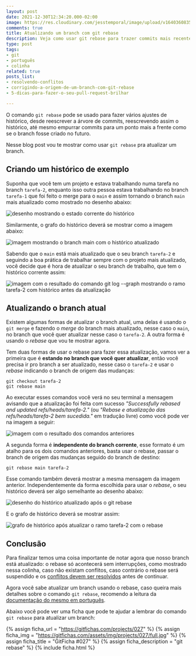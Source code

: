 ```yaml
---
layout: post
date: 2021-12-30T12:34:20.000-02:00
image: https://res.cloudinary.com/jesstemporal/image/upload/v1640360835/covers/colinha_igmf4s.png
comments: true
title: Atualizando um branch com git rebase
description: Veja como usar git rebase para trazer commits mais recentes para o branch atual
type: post
tags:
- git
- português
- colinha
related: true
posts_list:
- resolvendo-conflitos
- corrigindo-a-origem-de-um-branch-com-git-rebase
- 5-dicas-para-fazer-o-seu-pull-request-brilhar

---
```

O comando `git rebase` pode se usado para fazer vários ajustes de histórico, desde reescrever a árvore de commits, reescrevendo assim o histórico, até mesmo empurrar commits para um ponto mais a frente como se o branch fosse criado no futuro.

Nesse blog post vou te mostrar como usar `git rebase` pra atualizar um branch.

## Criando um histórico de exemplo

Suponha que você tem um projeto e estava trabalhando numa tarefa no branch `tarefa-2`, enquanto isso outra pessoa estava trabalhando no branch `tarefa-1` que foi feito o merge para o `main` e assim tornando o branch `main` mais atualizado como mostrado no desenho abaixo:

![desenho mostrando o estado corrente do histórico](https://res.cloudinary.com/jesstemporal/image/upload/v1640897681/git-rebase-ajustar-origem/git-rebase-origem-fig-11_vges0f.jpg)

Similarmente, o grafo do histórico deverá se mostrar como a imagem abaixo:

![imagem mostrando o branch main com o histórico atualizado](https://res.cloudinary.com/jesstemporal/image/upload/v1640876611/git-rebase-ajustar-origem/git-rebase-origem-fig-8_ysghfo.png)

Sabendo que o `main` está mais atualizado que o seu branch `tarefa-2` e seguindo a boa prática de trabalhar sempre com o projeto mais atualizado, você decide que é hora de atualizar o seu branch de trabalho, que tem o histórico corrente assim:

![imagem com o resultado do comando git log --graph mostrando o ramo tarefa-2 com histórico antes da atualização](https://res.cloudinary.com/jesstemporal/image/upload/v1640805545/git-rebase-ajustar-origem/git-rebase-origem-fig-7_feft7i.png)

## Atualizando o branch atual

Existem algumas formas de atualizar o branch atual, uma delas é usando o `git merge` e fazendo o _merge_ do branch mais atualizado, nesse caso o `main`, no branch que você quer atualizar nesse caso o `tarefa-2`. A outra forma é usando o _rebase_ que vou te mostrar agora.

Tem duas formas de usar o rebase para fazer essa atualização, vamos ver a primeira que é **estando no branch que você quer atualizar**, então você precisa ir pro branch a ser atualizado, nesse caso o `tarefa-2` e usar o _rebase_ indicando o branch de origem das mudanças:

```console
git checkout tarefa-2
git rebase main
```
Ao executar esses comandos você verá no seu terminal a mensagem avisando que a atualização foi feita com sucesso *"Successfully rebased and updated refs/heads/tarefa-2."* (ou *"Rebase e atualização das refs/heads/tarefa-2 bem sucedida."* em tradução livre) como você pode ver na imagem a seguir:

![imagem com o resultado dos comandos anteriores](https://res.cloudinary.com/jesstemporal/image/upload/v1640877571/git-rebase-ajustar-origem/git-rebase-origem-fig-9_nvgb57.png)

A segunda forma é **independente do branch corrente**, esse formato é um atalho para os dois comandos anteriores, basta usar o rebase, passar o branch de origem das mudanças seguido do branch de destino:

```console
git rebase main tarefa-2
```

Esse comando também deverá mostrar a mesma mensagem da imagem anterior. Independentemente da forma escolhida para usar o *rebase*, o seu histórico deverá ser algo semelhante ao desenho abaixo:

![desenho do histórico atualizado após o git rebase](https://res.cloudinary.com/jesstemporal/image/upload/v1640897681/git-rebase-ajustar-origem/git-rebase-origem-fig-12_vsuwxf.jpg)

E o grafo de histórico deverá se mostrar assim:

![grafo de histórico após atualizar o ramo tarefa-2 com o rebase](https://res.cloudinary.com/jesstemporal/image/upload/v1640877571/git-rebase-ajustar-origem/git-rebase-origem-fig-10_xpubsn.png)

## Conclusão

Para finalizar temos uma coisa importante de notar agora que nosso branch está atualizado: o rebase só acontecerá sem interrupções, como mostrado nessa colinha, caso não existam conflitos, caso contrário o rebase será suspendido e os [conflitos devem ser resolvidos](https://jtemporal.com/resolvendo-conflitos/) antes de continuar.

Agora você sabe atualizar um branch usando o rebase, caso queira mais detalhes sobre o comando `git rebase`, recomendo a leitura da [documentação do mesmo em português](https://git-scm.com/docs/git-rebase/pt_BR). 

Abaixo você pode ver uma ficha que pode te ajudar a lembrar do comando `git rebase` para atualizar um branch:

{% assign ficha_url = "https://gitfichas.com/projects/027" %}
{% assign ficha_img = "https://gitfichas.com/assets/img/projects/027/full.jpg" %}
{% assign ficha_title = "GitFicha #027" %}
{% assign ficha_description = "git rebase" %}
{% include ficha.html %}